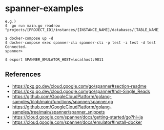 # spanner-examples

```
e.g.)
$  go run main.go readrow "projects/[PROJECT_ID]/instances/[INSTANCE_NAME]/databases/[TABLE_NAME]"
```

```
$ docker-compose up -d 
$ docker-compose exec spanner-cli spanner-cli -p test -i test -d test
Connected.
spanner>
```

```
$ export SPANNER_EMULATOR_HOST=localhost:9011
```

## References
- https://pkg.go.dev/cloud.google.com/go/spanner#section-readme
- https://pkg.go.dev/cloud.google.com/go/spanner#hdr-Single_Reads
- https://github.com/GoogleCloudPlatform/golang-samples/blob/main/functions/spanner/spanner.go
- https://github.com/GoogleCloudPlatform/golang-samples/tree/main/spanner/spanner_snippets
- https://cloud.google.com/spanner/docs/getting-started/go?hl=ja
- https://cloud.google.com/spanner/docs/emulator#install-docker